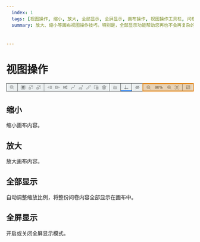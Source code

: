 ```yaml
---
  index: 1
  tags: [视图操作, 缩小, 放大, 全部显示, 全屏显示, 画布操作, 视图操作工具栏, 问卷编辑器操作界面]
  summary: 放大、缩小等画布视图操作技巧。特别是，全部显示功能帮助您再也不会再复杂的问卷里迷路了。


---
```







# 视图操作
<img src='../assets/04views/01canvasViewOperate/viewportControlToolBar.jpg'>

## 缩小

缩小画布内容。

## 放大

放大画布内容。

## 全部显示

自动调整缩放比例，将整份问卷内容全部显示在画布中。

## 全屏显示

开启或关闭全屏显示模式。
